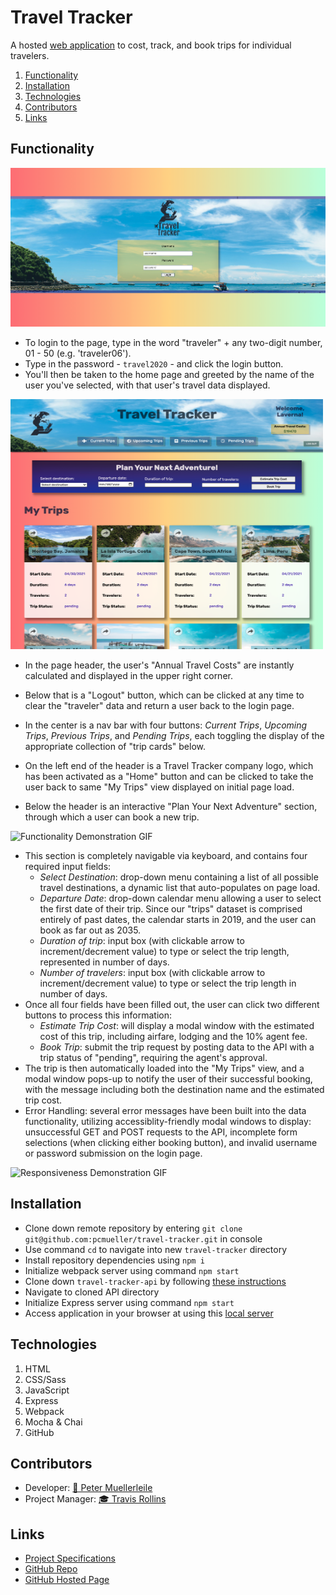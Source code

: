 # Travel Tracker

A hosted [web application](https://pcmueller.github.io/travel-tracker/) to cost, track, and book trips for individual travelers.

1. [Functionality](#functionality)
2. [Installation](#installation)
3. [Technologies](#technologies)
4. [Contributors](#contributors)
5. [Links](#resources)

## Functionality

<img width="600" alt="Login Page View" src="./src/images/login-view.png">

* To login to the page, type in the word "traveler" + any two-digit number, 01 - 50 (e.g. 'traveler06').
* Type in the password - `travel2020` - and click the login button.
* You'll then be taken to the home page and greeted by the name of the user you've selected, with that user's travel data displayed.

<img width="500" height="400" alt="Home Page View" src="./src/images/home-page-large.png">

* In the page header, the user's "Annual Travel Costs" are instantly calculated and displayed in the upper right corner.
* Below that is a "Logout" button, which can be clicked at any time to clear the "traveler" data and return a user back to the login page.
* In the center is a nav bar with four buttons: *Current Trips*, *Upcoming Trips*, *Previous Trips*, and *Pending Trips*, each toggling the display of the appropriate collection of "trip cards" below.
* On the left end of the header is a Travel Tracker company logo, which has been activated as a "Home" button and can be clicked to take the user back to same "My Trips" view displayed on initial page load.

* Below the header is an interactive "Plan Your Next Adventure" section, through which a user can book a new trip.

![Functionality Demonstration GIF](https://media.giphy.com/media/YhLq8vdNNrDIr8stZg/giphy.gif)

* This section is completely navigable via keyboard, and contains four required input fields:
  - *Select Destination*: drop-down menu containing a list of all possible travel destinations, a dynamic list that auto-populates on page load.
  - *Departure Date*: drop-down calendar menu allowing a user to select the first date of their trip.  Since our "trips" dataset is comprised entirely of past dates, the calendar starts in 2019, and the user can book as far out as 2035.
  - *Duration of trip*: input box (with clickable arrow to increment/decrement value) to type or select the trip length, represented in number of days.
  - *Number of travelers*: input box (with clickable arrow to increment/decrement value) to type or select the trip length in number of days.
* Once all four fields have been filled out, the user can click two different buttons to process this information:
  - *Estimate Trip Cost*: will display a modal window with the estimated cost of this trip, including airfare, lodging and the 10% agent fee.
  - *Book Trip*: submit the trip request by posting data to the API with a trip status of "pending", requiring the agent's approval.
* The trip is then automatically loaded into the "My Trips" view, and a modal window pops-up to notify the user of their successful booking, with the message including both the destination name and the estimated trip cost.
* Error Handling: several error messages have been built into the data functionality, utilizing accessiblity-friendly modal windows to display: unsuccessful GET and POST requests to the API, incomplete form selections (when clicking either booking button), and invalid username or password submission on the login page.

![Responsiveness Demonstration GIF](https://media.giphy.com/media/wHi6w0Ush0rLzwzxOL/giphy.gif)


## Installation

* Clone down remote repository by entering `git clone git@github.com:pcmueller/travel-tracker.git` in console
* Use command `cd` to navigate into new `travel-tracker` directory
* Install repository dependencies using `npm i`
* Initialize webpack server using command `npm start`
* Clone down `travel-tracker-api` by following [these instructions](https://github.com/turingschool-examples/travel-tracker-api)
* Navigate to cloned API directory 
* Initialize Express server using command `npm start`
* Access application in your browser at using this [local server](http://localhost:8080/)

## Technologies

1. HTML
2. CSS/Sass
3. JavaScript
4. Express
5. Webpack
6. Mocha & Chai
7. GitHub

## Contributors

* Developer: [🦥 Peter Muellerleile](https://github.com/pcmueller)
* Project Manager: [🎓 Travis Rollins](https://github.com/Kalikoze)

## Links

* [Project Specifications](https://frontend.turing.edu/projects/travel-tracker.html)
* [GitHub Repo](https://github.com/pcmueller/travel-tracker)
* [GitHub Hosted Page](https://pcmueller.github.io/travel-tracker/)

